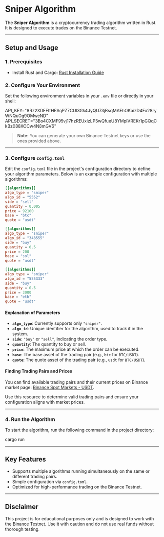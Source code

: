 # **Sniper Algorithm**

The **Sniper Algorithm** is a cryptocurrency trading algorithm written in Rust. It is designed to execute trades on the Binance Testnet.

---

## **Setup and Usage**

### **1. Prerequisites**
- Install Rust and Cargo: [Rust Installation Guide](https://www.rust-lang.org/tools/install)

### **2. Configure Your Environment**
Set the following environment variables in your `.env` file or directly in your shell:

API_KEY="8Rz2XDFFItHESqPZ7CUl3Gk4JyQU73jBsqMAEhOKaizD4Fx28ryWNQuOg9OMweND"
API_SECRET="3Bo4CXMF95vj17hzREUxIzLP5wQfueU8YMplVREKr1pGQqCkBz088XOCw4N8mGV6"

> **Note**: You can generate your own Binance Testnet keys or use the ones provided above.

---

### **3. Configure `config.toml`**

Edit the `config.toml` file in the project's configuration directory to define your algorithm parameters. Below is an example configuration with multiple algorithms:

```toml
[[algorithms]]
algo_type = "sniper"
algo_id = "5552"
side = "sell"
quantity = 0.005
price = 92100
base = "btc"
quote = "usdt"

[[algorithms]]
algo_type = "sniper"
algo_id = "343555"
side = "buy"
quantity = 0.5
price = 200
base = "sol"
quote = "usdt"

[[algorithms]]
algo_type = "sniper"
algo_id = "555333"
side = "buy"
quantity = 0.5
price = 3000
base = "eth"
quote = "usdt"

```

#### **Explanation of Parameters**
- **`algo_type`**: Currently supports only `"sniper"`.
- **`algo_id`**: Unique identifier for the algorithm, used to track it in the system.
- **`side`**: `"buy"` or `"sell"`, indicating the order type.
- **`quantity`**: The quantity to buy or sell.
- **`price`**: The maximum price at which the order can be executed.
- **`base`**: The base asset of the trading pair (e.g., `btc` for `BTC/USDT`).
- **`quote`**: The quote asset of the trading pair (e.g., `usdt` for `BTC/USDT`).


#### **Finding Trading Pairs and Prices**
You can find available trading pairs and their current prices on Binance market page:
[Binance Spot Markets - USDT](https://www.binance.com/en/markets/spot_margin-USDT).

Use this resource to determine valid trading pairs and ensure your configuration aligns with market prices.

---

### **4. Run the Algorithm**
To start the algorithm, run the following command in the project directory:

cargo run

---

## **Key Features**
- Supports multiple algorithms running simultaneously on the same or different trading pairs.
- Simple configuration via `config.toml`.
- Optimized for high-performance trading on the Binance Testnet.

---

## **Disclaimer**
This project is for educational purposes only and is designed to work with the Binance Testnet. Use it with caution and do not use real funds without thorough testing.
